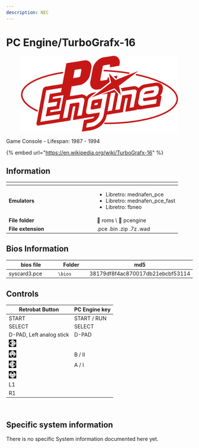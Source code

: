 ```yaml
---
description: NEC
---
```


# PC Engine/TurboGrafx-16

<div align="left">

<figure><img src="https://raw.githubusercontent.com/fabricecaruso/es-theme-carbon/52ff37c9e265587d006945a2ba695b5a962b3a3d/art/logos/pcengine.svg" alt=""><figcaption></figcaption></figure>

</div>

Game Console - Lifespan: 1987 - 1994

{% embed url="https://en.wikipedia.org/wiki/TurboGrafx-16" %}

## Information

<table data-header-hidden><thead><tr><th width="224"></th><th></th></tr></thead><tbody><tr><td><strong>Emulators</strong></td><td><ul><li>Libretro: mednafen_pce</li><li>Libretro: mednafen_pce_fast</li><li>Libretro: fbneo</li></ul></td></tr><tr><td><strong>File folder</strong></td><td><span data-gb-custom-inline data-tag="emoji" data-code="1f4c2">📂</span> roms \ <span data-gb-custom-inline data-tag="emoji" data-code="1f4c2">📂</span> pcengine</td></tr><tr><td><strong>File extension</strong></td><td>.pce .bin .zip .7z .wad</td></tr></tbody></table>

## Bios Information

<table><thead><tr><th width="224">bios file</th><th width="169">Folder</th><th>md5</th></tr></thead><tbody><tr><td>syscard3.pce</td><td><code>\bios</code></td><td>38179df8f4ac870017db21ebcbf53114</td></tr></tbody></table>

## Controls

| Retrobat Button                                   | PC Engine key |
| ------------------------------------------------- | ------------- |
| START                                             | START / RUN   |
| SELECT                                            | SELECT        |
| D-PAD, Left analog stick                          | D-PAD         |
| ![](<../../../../.gitbook/assets/image (43).png>) |               |
| ![](<../../../../.gitbook/assets/image (25).png>) | B / II        |
| ![](<../../../../.gitbook/assets/image (11).png>) | A / I         |
| ![](<../../../../.gitbook/assets/image (45).png>) |               |
| L1                                                |               |
| R1                                                |               |

<div align="left">

<figure><img src="https://i.imgur.com/rKnEZ9C.png" alt=""><figcaption></figcaption></figure>

</div>

## Specific system information

There is no specific System information documented here yet.

